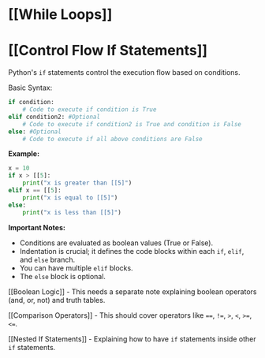# [[While Loops]]
# [[Control Flow If Statements]] 
Python's `if` statements control the execution flow based on conditions.

Basic Syntax:

```python
if condition:
    # Code to execute if condition is True
elif condition2: #Optional
    # Code to execute if condition2 is True and condition is False
else: #Optional
    # Code to execute if all above conditions are False

```

**Example:**

```python
x = 10
if x > [[5]:
    print("x is greater than [[5]")
elif x == [[5]:
    print("x is equal to [[5]")
else:
    print("x is less than [[5]")

```

**Important Notes:**

* Conditions are evaluated as boolean values (True or False).
* Indentation is crucial; it defines the code blocks within each `if`, `elif`, and `else` branch.
* You can have multiple `elif` blocks.
* The `else` block is optional.


[[Boolean Logic]]  -  This needs a separate note explaining boolean operators (and, or, not) and truth tables.

[[Comparison Operators]] - This should cover operators like `==`, `!=`, `>`, `<`, `>=`, `<=`.

[[Nested If Statements]] -  Explaining how to have `if` statements inside other `if` statements.
